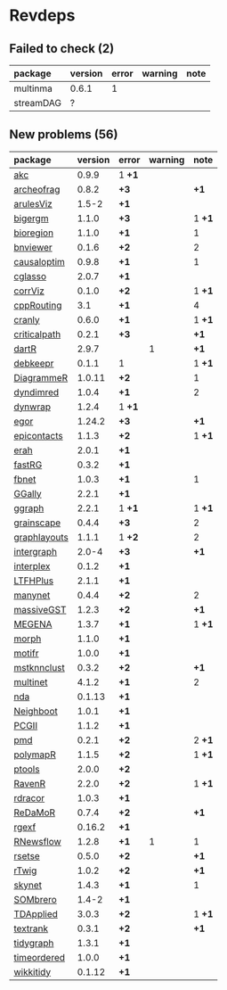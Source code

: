 # Revdeps

## Failed to check (2)

|package   |version |error |warning |note |
|:---------|:-------|:-----|:-------|:----|
|multinma  |0.6.1   |1     |        |     |
|streamDAG |?       |      |        |     |

## New problems (56)

|package      |version |error    |warning |note     |
|:------------|:-------|:--------|:-------|:--------|
|[akc](problems.md#akc)|0.9.9   |1 __+1__ |        |         |
|[archeofrag](problems.md#archeofrag)|0.8.2   |__+3__   |        |__+1__   |
|[arulesViz](problems.md#arulesviz)|1.5-2   |__+1__   |        |         |
|[bigergm](problems.md#bigergm)|1.1.0   |__+3__   |        |1 __+1__ |
|[bioregion](problems.md#bioregion)|1.1.0   |__+1__   |        |1        |
|[bnviewer](problems.md#bnviewer)|0.1.6   |__+2__   |        |2        |
|[causaloptim](problems.md#causaloptim)|0.9.8   |__+1__   |        |1        |
|[cglasso](problems.md#cglasso)|2.0.7   |__+1__   |        |         |
|[corrViz](problems.md#corrviz)|0.1.0   |__+2__   |        |1 __+1__ |
|[cppRouting](problems.md#cpprouting)|3.1     |__+1__   |        |4        |
|[cranly](problems.md#cranly)|0.6.0   |__+1__   |        |1 __+1__ |
|[criticalpath](problems.md#criticalpath)|0.2.1   |__+3__   |        |__+1__   |
|[dartR](problems.md#dartr)|2.9.7   |         |1       |__+1__   |
|[debkeepr](problems.md#debkeepr)|0.1.1   |1        |        |1 __+1__ |
|[DiagrammeR](problems.md#diagrammer)|1.0.11  |__+2__   |        |1        |
|[dyndimred](problems.md#dyndimred)|1.0.4   |__+1__   |        |2        |
|[dynwrap](problems.md#dynwrap)|1.2.4   |1 __+1__ |        |         |
|[egor](problems.md#egor)|1.24.2  |__+3__   |        |__+1__   |
|[epicontacts](problems.md#epicontacts)|1.1.3   |__+2__   |        |1 __+1__ |
|[erah](problems.md#erah)|2.0.1   |__+1__   |        |         |
|[fastRG](problems.md#fastrg)|0.3.2   |__+1__   |        |         |
|[fbnet](problems.md#fbnet)|1.0.3   |__+1__   |        |1        |
|[GGally](problems.md#ggally)|2.2.1   |__+1__   |        |         |
|[ggraph](problems.md#ggraph)|2.2.1   |1 __+1__ |        |1 __+1__ |
|[grainscape](problems.md#grainscape)|0.4.4   |__+3__   |        |2        |
|[graphlayouts](problems.md#graphlayouts)|1.1.1   |1 __+2__ |        |2        |
|[intergraph](problems.md#intergraph)|2.0-4   |__+3__   |        |__+1__   |
|[interplex](problems.md#interplex)|0.1.2   |__+1__   |        |         |
|[LTFHPlus](problems.md#ltfhplus)|2.1.1   |__+1__   |        |         |
|[manynet](problems.md#manynet)|0.4.4   |__+2__   |        |2        |
|[massiveGST](problems.md#massivegst)|1.2.3   |__+2__   |        |__+1__   |
|[MEGENA](problems.md#megena)|1.3.7   |__+1__   |        |1 __+1__ |
|[morph](problems.md#morph)|1.1.0   |__+1__   |        |         |
|[motifr](problems.md#motifr)|1.0.0   |__+1__   |        |         |
|[mstknnclust](problems.md#mstknnclust)|0.3.2   |__+2__   |        |__+1__   |
|[multinet](problems.md#multinet)|4.1.2   |__+1__   |        |2        |
|[nda](problems.md#nda)|0.1.13  |__+1__   |        |         |
|[Neighboot](problems.md#neighboot)|1.0.1   |__+1__   |        |         |
|[PCGII](problems.md#pcgii)|1.1.2   |__+1__   |        |         |
|[pmd](problems.md#pmd)|0.2.1   |__+2__   |        |2 __+1__ |
|[polymapR](problems.md#polymapr)|1.1.5   |__+2__   |        |1 __+1__ |
|[ptools](problems.md#ptools)|2.0.0   |__+2__   |        |         |
|[RavenR](problems.md#ravenr)|2.2.0   |__+2__   |        |1 __+1__ |
|[rdracor](problems.md#rdracor)|1.0.3   |__+1__   |        |         |
|[ReDaMoR](problems.md#redamor)|0.7.4   |__+2__   |        |__+1__   |
|[rgexf](problems.md#rgexf)|0.16.2  |__+1__   |        |         |
|[RNewsflow](problems.md#rnewsflow)|1.2.8   |__+1__   |1       |1        |
|[rsetse](problems.md#rsetse)|0.5.0   |__+2__   |        |__+1__   |
|[rTwig](problems.md#rtwig)|1.0.2   |__+2__   |        |__+1__   |
|[skynet](problems.md#skynet)|1.4.3   |__+1__   |        |1        |
|[SOMbrero](problems.md#sombrero)|1.4-2   |__+1__   |        |         |
|[TDApplied](problems.md#tdapplied)|3.0.3   |__+2__   |        |1 __+1__ |
|[textrank](problems.md#textrank)|0.3.1   |__+2__   |        |__+1__   |
|[tidygraph](problems.md#tidygraph)|1.3.1   |__+1__   |        |         |
|[timeordered](problems.md#timeordered)|1.0.0   |__+1__   |        |         |
|[wikkitidy](problems.md#wikkitidy)|0.1.12  |__+1__   |        |         |

